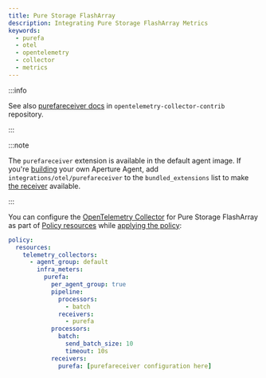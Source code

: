```yaml
---
title: Pure Storage FlashArray
description: Integrating Pure Storage FlashArray Metrics
keywords:
  - purefa
  - otel
  - opentelemetry
  - collector
  - metrics
---
```


:::info

See also [purefareceiver docs][receiver] in `opentelemetry-collector-contrib`
repository.

:::

:::note

The `purefareceiver` extension is available in the default agent image. If
you're [building][build] your own Aperture Agent, add
`integrations/otel/purefareceiver` to the `bundled_extensions` list to make [the
receiver][receiver] available.

:::

You can configure the [OpenTelemetry Collector][opentelemetry-collector] for
Pure Storage FlashArray as part of [Policy resources][policy-resources] while
[applying the policy][applying-policy]:

```yaml
policy:
  resources:
    telemetry_collectors:
      - agent_group: default
        infra_meters:
          purefa:
            per_agent_group: true
            pipeline:
              processors:
                - batch
              receivers:
                - purefa
            processors:
              batch:
                send_batch_size: 10
                timeout: 10s
            receivers:
              purefa: [purefareceiver configuration here]
```

[build]: /reference/aperturectl/build/agent/agent.md
[receiver]:
  https://github.com/open-telemetry/opentelemetry-collector-contrib/tree/main/receiver/purefareceiver
[opentelemetry-collector]: /reference/policies/spec.md#telemetry-collector
[applying-policy]: /applying-policies/applying-policies.md
[policy-resources]: /reference/policies/spec.md#resources

